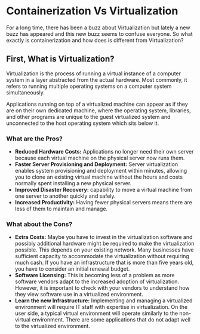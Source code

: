 # Containerization Vs Virtualization
For a long time, there has been a buzz about Virtualization but lately a new buzz  has appeared and this new buzz  seems to confuse everyone. So what exactly is containerization and how does is different from Virtualization?

## First, What is Virtualization?

Virtualization is the process of running a virtual instance of a computer system in a layer abstracted from the actual hardware. Most commonly, it refers to running multiple operating systems on a computer system simultaneously.

Applications running on top of a virtualized machine can appear as if they are on their own dedicated machine, where the operating system, libraries, and other programs are unique to the guest virtualized system and unconnected to the host operating system which sits below it.

### What are the Pros?

* **Reduced Hardware Costs:** Applications no longer need their own server because each virtual machine on the physical server now runs them.
* **Faster Server Provisioning and Deployment:** Server virtualization enables system provisioning and deployment within minutes, allowing you to clone an existing virtual machine without the hours and costs normally spent installing a new physical server.
* **Improved Disaster Recovery:** capability to move a virtual machine from one server to another quickly and safely.
* **Increased Productivity:** Having fewer physical servers means there are less of them to maintain and manage.

### What about the Cons?

* **Extra Costs:** Maybe you have to invest in the virtualization software and possibly additional hardware might be required to make the virtualization possible. This depends on your existing network. Many businesses have sufficient capacity to accommodate the virtualization without requiring much cash. If you have an infrastructure that is more than five years old, you have to consider an initial renewal budget.
* **Software Licensing:** This is becoming less of a problem as more software vendors adapt to the increased adoption of virtualization. However, it is important to check with your vendors to understand how they view software use in a virtualized environment.
* **Learn the new Infrastructure:** Implementing and managing a virtualized environment will require IT staff with expertise in virtualization. On the user side, a typical virtual environment will operate similarly to the non-virtual environment. There are some applications that do not adapt well to the virtualized environment.